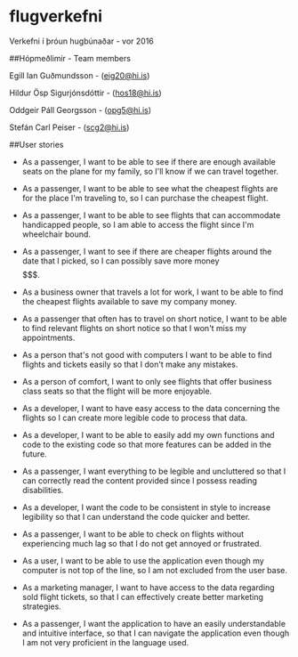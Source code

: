 # flugverkefni
Verkefni í þróun hugbúnaðar - vor 2016

##Hópmeðlimir - Team members

Egill Ian Guðmundsson - (eig20@hi.is)

Hildur Ösp Sigurjónsdóttir - (hos18@hi.is)

Oddgeir Páll Georgsson - (opg5@hi.is)

Stefán Carl Peiser - (scg2@hi.is)


##User stories
* As a passenger, I want to be able to see if there are enough available
seats on the plane for my family, so I'll know if we can travel together.  

* As a passenger, I want to be able to see what the cheapest flights are
for the place I'm traveling to, so I can purchase the cheapest flight.

* As a passenger, I want to be able to see flights that can accommodate
handicapped people, so I am able to access the flight since I'm wheelchair bound.

* As a passenger, I want to see if there are cheaper flights around the date
that I picked, so I can possibly save more money $$$$$$$.

* As a business owner that travels a lot for work, I want to be able to find the
cheapest flights available to save my company money.

* As a passenger that often has to travel on short notice, I want to be able to
find relevant flights on short notice so that I won't miss my appointments.

* As a person that's not good with computers I want to be able to find flights and
tickets easily so that I don't make any mistakes.

* As a person of comfort, I want to only see flights that offer business class seats
so that the flight will be more enjoyable.

* As a developer, I want to have easy access to the data concerning the flights
so I can create more legible code to process that data.

* As a developer, I want to be able to easily add my own functions and code
to the existing code so that more features can be added in the future.

* As a passenger, I want everything to be legible and uncluttered so that I
can correctly read the content provided since I possess reading disabilities.

* As a developer, I want the code to be consistent in style to increase
legibility so that I can understand the code quicker and better.

* As a passenger, I want to be able to check on flights without experiencing
much lag so that I do not get annoyed or frustrated.

* As a user, I want to be able to use the application even though my computer
is not top of the line, so I am not excluded from the user base.

* As a marketing manager, I want to have access to the data regarding sold
flight tickets, so that I can effectively create better marketing strategies.

* As a passenger, I want the application to have an easily understandable and
intuitive interface, so that I can navigate the application even though I am
not very proficient in the language used.

